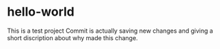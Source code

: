 # hello-world
This is a test project
Commit is actually saving new changes and giving a short discription about why made this change.
